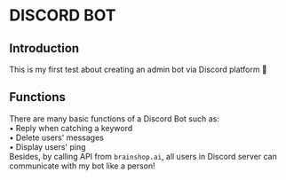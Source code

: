 # DISCORD BOT

## Introduction

This is my first test about creating an admin bot via Discord platform 🚀

## Functions

There are many basic functions of a Discord Bot such as: \
     • Reply when catching a keyword \
     • Delete users' messages \
     • Display users' ping \
Besides, by calling API from `brainshop.ai`, all users in Discord server can communicate with my bot like a person!
